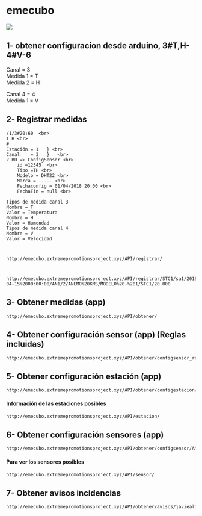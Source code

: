 # emecubo
<img src="https://emecubo.extremepromotionsproject.xyz/images/comofuncionaemecubo.png" />


## 1- obtener configuracion desde arduino, 3#T,H-4#V-6
Canal = 3 <br>
Medida 1 = T <br>
Medida 2 = H <br>

Canal 4 = 4 <br>
Medida 1 = V <br>

      
## 2- Registrar medidas

	/1/3#20;60  <br>
	T H <br>
	#	
	Estación = 1   } <br>
	Canal    = 3   }   <br>
	? BD => ConfigSensor <br>
	    id =12345  <br>
	    Tipo =TH <br>
	    Modelo = DHT22 <br>
	    Marca = ----- <br>
	    Fechaconfig = 01/04/2018 20:00 <br>
	    FechaFin = null <br>

	Tipos de medida canal 3
	Nombre = T 
	Valor = Temperatura 
	Nombre = H 
	Valor = Humendad 
	Tipos de medida canal 4
	Nombre = V
	Valor = Velocidad
#
    http://emecubo.extremepromotionsproject.xyz/API/registrar/
#	
	
	http://emecubo.extremepromotionsproject.xyz/API/registrar/STC1/sa1/2018-04-15%2000:00:00/AN1/2/ANEMO%20KMS/MODELO%20-%201/STC1/20.000
## 3- Obtener medidas (app)
	http://emecubo.extremepromotionsproject.xyz/API/obtener/	
## 4- Obtener configuración sensor (app) (Reglas incluidas)
	http://emecubo.extremepromotionsproject.xyz/API/obtener/configsensor_regla/AN1	
## 5- Obtener configuración estación (app)
	http://emecubo.extremepromotionsproject.xyz/API/obtener/configestacion/STC1
#### Información de las estaciones posibles	
	http://emecubo.extremepromotionsproject.xyz/API/estacion/
## 6- Obtener configuración sensores (app)
	http://emecubo.extremepromotionsproject.xyz/API/obtener/configsensor/AN1  
#### Para ver los sensores posibles
	http://emecubo.extremepromotionsproject.xyz/API/sensor/
## 7- Obtener avisos incidencias
	http://emecubo.extremepromotionsproject.xyz/API/obtener/avisos/javiealiaga@gmail.com
